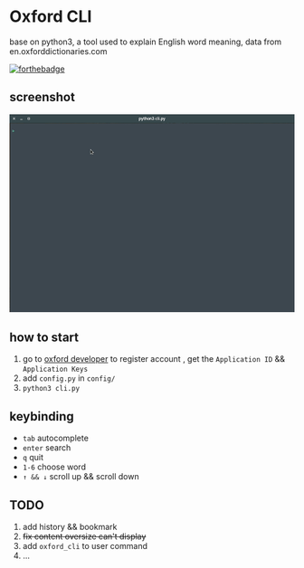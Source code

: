 # Oxford CLI
base on python3, a tool used to explain English word meaning, data from en.oxforddictionaries.com

[![forthebadge](http://forthebadge.com/images/badges/built-by-codebabes.svg)](http://forthebadge.com)  

## screenshot
![](screenshot.gif)

## how to start

1. go to [oxford developer](https://developer.oxforddictionaries.com/) to register account , get the `Application ID` && `Application Keys`
2. add `config.py` in `config/`
3. `python3 cli.py`

## keybinding

- `tab` autocomplete
- `enter` search
- `q` quit
- `1-6` choose word
- `↑ && ↓` scroll up && scroll down

## TODO

1. add history && bookmark
2. ~~fix content oversize can't display~~
3. add `oxford_cli` to user command
4. ...
